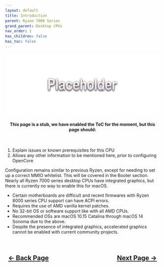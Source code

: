 ```yaml
---
layout: default
title: Introduction
parent: Ryzen 7000 Series
grand_parent: Desktop CPUs
nav_order: 1
has_children: false
has_toc: false
---
```


<style>
  .navigation-container {
    display: flex;
    justify-content: space-between;
    align-items: center;
    width: 100%;
  }
  
  .nav-button {
    margin: 10px;
  }
</style>

<p align="center">
  <img width="650" height="200" src="../../../../assets/Header-Placeholder.png">
</p>

<h4 align="center">This page is a stub, we have enabled the ToC for the moment, but this page should:</h4>
<br>

1. Explain issues or known prerequisites for this CPU
2. Allows any other information to be mentioned here, prior to configuring OpenCore

Configuration remains similar to previous Ryzen, except for needing to set up a correct MMIO whitelist. This will be covered in the Booter section.
Nearly all Ryzen 7000 series desktop CPUs have integrated graphics, but there is currently no way to enable this for macOS.

- Certain motherboards are difficult and recent firmwares with Ryzen 8000 series CPU support can have ACPI errors.
- Requires the use of AMD vanilla kernel patches.
- No 32-bit OS or software support like with all AMD CPUs.
- Recommended OSs are macOS 10.15 Catalina through macOS 14 Sonoma due to the above.
- Despite the presence of integrated graphics, accelerated graphics cannot be enabled with current community projects.



<h2 align="center">
  <br>
  <div class="navigation-container">
    <a class="nav-button" href="../index/">&larr; Back Page</a>
    <a class="nav-button" href="../02-ACPI/">Next Page &rarr;</a>
  </div>
  <br>
</h2>
